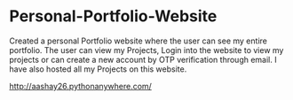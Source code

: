 # Personal-Portfolio-Website
Created a personal Portfolio website where the user can see my entire portfolio. The user can view my Projects, Login into the website to view my projects or can create a new account by OTP verification through email. I have also hosted all my Projects on this website.

http://aashay26.pythonanywhere.com/
